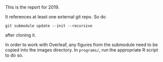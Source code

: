 This is the report for 2019.

It references at least one external git repo. So do

```
git submodule update --init --recursive
```

after cloning it.

In order to work with Overleaf, any figures from the submodule need to be copied into the images directory. In `programs/`, run the appropriate R script to do so.
